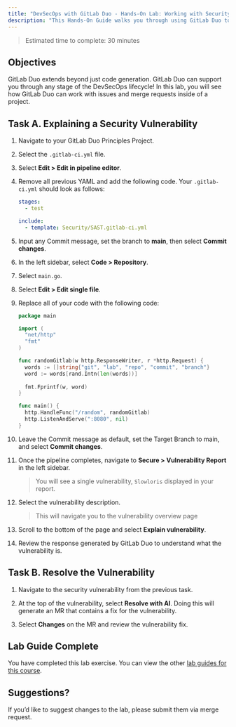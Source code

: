 ```yaml
---
title: "DevSecOps with GitLab Duo - Hands-On Lab: Working with Security Vulnerabilities"
description: "This Hands-On Guide walks you through using GitLab Duo to explain security vulnerabilities"
---
```


> Estimated time to complete: 30 minutes

## Objectives

GitLab Duo extends beyond just code generation. GitLab Duo can support you through any stage of the DevSecOps lifecycle! In this lab, you will see how GitLab Duo can work with issues and merge requests inside of a project.

## Task A. Explaining a Security Vulnerability

1. Navigate to your GitLab Duo Principles Project.

1. Select the `.gitlab-ci.yml` file.

1. Select **Edit > Edit in pipeline editor**.

1. Remove all previous YAML and add the following code. Your `.gitlab-ci.yml` should look as follows:

    ```yml
    stages:
      - test

    include:
      - template: Security/SAST.gitlab-ci.yml
    ```

1. Input any Commit message, set the branch to **main**, then select **Commit changes**.

1. In the left sidebar, select **Code > Repository**.

1. Select `main.go`.

1. Select **Edit > Edit single file**.

1. Replace all of your code with the following code:

    ```go
    package main

    import (
      "net/http"
      "fmt"
    )

    func randomGitlab(w http.ResponseWriter, r *http.Request) {
      words := []string{"git", "lab", "repo", "commit", "branch"}
      word := words[rand.Intn(len(words))]
      
      fmt.Fprintf(w, word) 
    }

    func main() {
      http.HandleFunc("/random", randomGitlab)
      http.ListenAndServe(":8080", nil)
    }
    ```

1. Leave the Commit message as default, set the Target Branch to main, and select **Commit changes**.

1. Once the pipeline completes, navigate to **Secure > Vulnerability Report** in the left sidebar.

    > You will see a single vulnerability, `Slowloris` displayed in your report.

1. Select the vulnerability description.

    > This will navigate you to the vulnerability overview page

1. Scroll to the bottom of the page and select **Explain vulnerability**.

1. Review the response generated by GitLab Duo to understand what the vulnerability is.

## Task B. Resolve the Vulnerability

1. Navigate to the security vulnerability from the previous task.

1. At the top of the vulnerability, select **Resolve with AI**. Doing this will generate an MR that contains a fix for the vulnerability.

1. Select **Changes** on the MR and review the vulnerability fix.

## Lab Guide Complete

You have completed this lab exercise. You can view the other [lab guides for this course](/handbook/customer-success/professional-services-engineering/education-services/devsecopswithduo).

## Suggestions?

If you’d like to suggest changes to the lab, please submit them via merge request.
